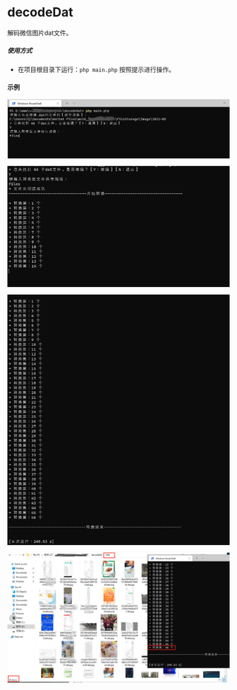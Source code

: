 # decodeDat
解码微信图片dat文件。

##### 使用方式
 - 在项目根目录下运行：`php main.php` 按照提示进行操作。

#### 示例
![image](demo/1.png)

![image](demo/2.png)

![image](demo/3.png)

![image](demo/4.png)
